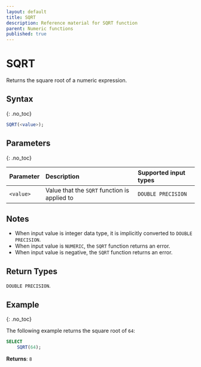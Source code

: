 ```yaml
---
layout: default
title: SQRT
description: Reference material for SQRT function
parent: Numeric functions
published: true
---
```


# SQRT

Returns the square root of a numeric expression.

## Syntax
{: .no_toc}

```sql
SQRT(<value>);
```
## Parameters
{: .no_toc}

| Parameter | Description  | Supported input types | 
|:----------|:-----------------------------------------------|:-----| 
| `<value>`  | Value that the `SQRT` function is applied to  | `DOUBLE PRECISION` | 

## Notes
* When input value is integer data type, it is implicitly converted to `DOUBLE PRECISION`.
* When input value is `NUMERIC`, the `SQRT` function returns an error.
* When input value is negative, the `SQRT` function returns an error.


## Return Types 
`DOUBLE PRECISION`.

## Example
{: .no_toc}

The following example returns the square root of `64`: 
```sql
SELECT
    SQRT(64);
```

**Returns**: `8`
